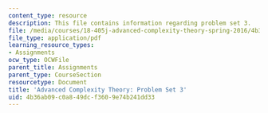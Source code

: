 ```yaml
---
content_type: resource
description: This file contains information regarding problem set 3.
file: /media/courses/18-405j-advanced-complexity-theory-spring-2016/4b36ab09c0a849dcf3609e74b241dd33_MIT18_405JS16_pset3.pdf
file_type: application/pdf
learning_resource_types:
- Assignments
ocw_type: OCWFile
parent_title: Assignments
parent_type: CourseSection
resourcetype: Document
title: 'Advanced Complexity Theory: Problem Set 3'
uid: 4b36ab09-c0a8-49dc-f360-9e74b241dd33
---
```

